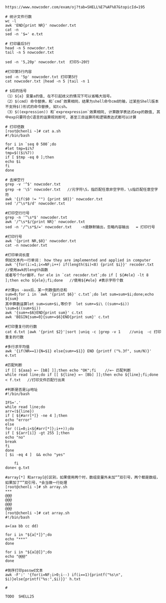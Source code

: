     https://www.nowcoder.com/exam/oj?tab=SHELL%E7%AF%87&topicId=195

    # 统计文件行数
    wc -l 
    awk 'END{print NR}' nowcoder.txt
    cat -n
    sed -n '$=' e.txt

    # 打印最后5行
    head -n 5 nowcoder.txt
    tail -n 5 nowcoder.txt
    
    sed -n '5,20p' nowcoder.txt  打印5~20行

    #打印第5行内容
    sed -n '5p' nowcoder.txt 打印第5行
    cat nowcoder.txt |head -n 5 |tail -n 1

    # $后的括号
    （1）${a} 变量a的值, 在不引起歧义的情况下可以省略大括号。
    （2）$(cmd) 命令替换，和`cmd`效果相同，结果为shell命令cmd的输，过某些Shell版本不支持$()形式的命令替换, 如tcsh。
    （3）$((expression)) 和`exprexpression`效果相同, 计算数学表达式exp的数值, 其中exp只要符合C语言的运算规则即可, 甚至三目运算符和逻辑表达式都可以计算

    # 打印倍数
    [root@chenli ~]# cat a.sh 
    #!/bin/bash
    
    for i in `seq 0 500`;do
    #let tmp=$i%7
    tmp=$(($i%7))
    if [ $tmp -eq 0 ];then
    echo $i
    fi
    done

    # 去掉空行
    grep -v '^$' nowcoder.txt
    grep -e '\S' nowcoder.txt   //元字符\S，指匹配任意非空字符，\s指匹配任意空字符
    awk '{if($0 != "") {print $0}}' nowcoder.txt
    sed '/^\s*$/d' nowcoder.txt

    #打印空行行号
    grep -n '^\s*$' nowcoder.txt
    awk '/^\s*$/{print NR}' nowcoder.txt
    sed -n '/^\s*$/=' nowcoder.txt    -n是静默输出，忽略内容输出   = 打印行号

    #打印行号
    awk '{print NR,$0}' nowcoder.txt
    cat -n nowcoder.txt

    #打印单词长度
    例如文本内一行单词： how they are implemented and applied in computer 
    awk '{for(i:=1;i<=NF;i++) if(length($i)<8) {print $i}}' recoder.txt  //使用awk的length函数
    或者写个for循环，for ele in `cat recoder.txt`;do if [ ${#ele} -lt 8 ];then echo ${ele};fi;done   //使用${#ele} #表示字符个数

    #计算ps -aux后，某一列数值的总和
    sum=0;for i in `awk '{print $6}' c.txt`;do let sum=sum+$i;done;echo ${sum}
    其中算数运算let sum=sum+$i,等价于  let sum+=$i\ ((sum+=$i)) \sum=$((sum+$i))
    awk '{sum+=$6}END{print sum}' c.txt
    awk 'BEGIN{sum=0}{sum+=$6}END{print sum}' c.txt

    #打印重复行的行数
    cat d.txt |awk '{print $2}'|sort |uniq -c |grep -v 1    //uniq  -c 打印重复的行数  

    #多行求平均值
    awk '{if(NR==1){N=$1} else{sum+=$1}} END {printf ("%.3f", sum/N)}' e.txt 

    #匹配判断
    if [[ ${aaa} =~ [bB] ]];then echo "OK";fi    //=~ 匹配判断
    while read line;do if [[ ${line} =~ [Bb] ]];then echo ${line};fi;done < f.txt   //打印文件匹配行出来

    #判断是否是ip地址
    #!/bin/bash

    IFS='.'
    while read line;do
    arr=(${line})
    if [ ${#arr[*]} -ne 4 ];then
    echo "error"
    else
    for ((i=0;i<${#arr[*]};i++));do
    if [ ${arr[i]} -gt 255 ];then
    echo "no"
    break
    fi
    done
    [ $i -eq 4 ]  && echo "yes"
    
        fi 
    done< g.txt

    #array[*] 和array[@]区别，如果使用两个时，数组变量外未加“”双引号，两个都是数组，如果加了“”双引号，*会当做一行处理
    [root@chenli ~]# sh array.sh 
    ***
    @@@
    @@@
    @@@
    @@@
    [root@chenli ~]# cat array.sh
    #!/bin/bash
    
    a=(aa bb cc dd)
    
    for i in "${a[*]}";do
    echo "***"
    done
    
    for i in "${a[@]}";do
    echo "@@@"
    done

    #倒序打印passwd文本
    awk -F':' '{for(i=NF;i>0;i--) if(i==1){printf("%s\n", $i)}else{printf("%s:",$i)}}' h.txt

    #

    TODO  SHELL25


    
    

    

